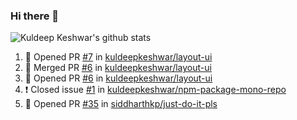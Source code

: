 ### Hi there 👋

<!--
**kuldeepkeshwar/kuldeepkeshwar** is a ✨ _special_ ✨ repository because its `README.md` (this file) appears on your GitHub profile.

Here are some ideas to get you started:

- 🔭 I’m currently working on ...
- 🌱 I’m currently learning ...
- 👯 I’m looking to collaborate on ...
- 🤔 I’m looking for help with ...
- 💬 Ask me about ...
- 📫 How to reach me: ...
- 😄 Pronouns: ...
- ⚡ Fun fact: ...
-->
![Kuldeep Keshwar's github stats](https://github-readme-stats.vercel.app/api?username=kuldeepkeshwar&show_icons=true)

<!--START_SECTION:activity-->
1. 💪 Opened PR [#7](https://github.com//kuldeepkeshwar/layout-ui/pull/7) in [kuldeepkeshwar/layout-ui](https://github.com//kuldeepkeshwar/layout-ui)
2. 🎉 Merged PR [#6](https://github.com//kuldeepkeshwar/layout-ui/pull/6) in [kuldeepkeshwar/layout-ui](https://github.com//kuldeepkeshwar/layout-ui)
3. 💪 Opened PR [#6](https://github.com//kuldeepkeshwar/layout-ui/pull/6) in [kuldeepkeshwar/layout-ui](https://github.com//kuldeepkeshwar/layout-ui)
4. ❗️ Closed issue [#1](https://github.com//kuldeepkeshwar/npm-package-mono-repo/issues/1) in [kuldeepkeshwar/npm-package-mono-repo](https://github.com//kuldeepkeshwar/npm-package-mono-repo)
5. 💪 Opened PR [#35](https://github.com//siddharthkp/just-do-it-pls/pull/35) in [siddharthkp/just-do-it-pls](https://github.com//siddharthkp/just-do-it-pls)
<!--END_SECTION:activity-->
